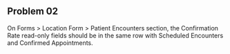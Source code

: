 ## Problem 02

On Forms > Location Form > Patient Encounters section, the Confirmation Rate read-only fields should be in the same row with Scheduled Encounters and Confirmed Appointments.